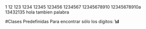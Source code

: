 1
12
123
1234
12345
123456
1234567
12345678910
12345678910a
13432135
hola tambien
palabra


#Clases Predefinidas
Para encontrar sólo los dígitos: **\d**